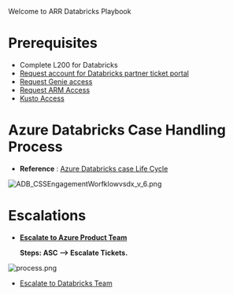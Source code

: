 Welcome to ARR Databricks Playbook

# 	Prerequisites
- Complete L200 for Databricks
- 	[Request account for Databricks partner ticket portal](https://dev.azure.com/Supportability/AzureDataBricks/_wiki/wikis/AzureDataBricks.wiki/312119/Databricks-Partner-Access)
- [Request Genie access](https://dev.azure.com/supportability/AzureDataBricks/_wiki/wikis/AzureDataBricks.wiki/312340/Genie)
- [Request ARM Access](https://dev.azure.com/supportability/AzureDataBricks/_wiki/wikis/AzureDataBricks.wiki/312122/Get-ARM-Access)
- [Kusto Access](https://dev.azure.com/supportability/AzureDataBricks/_wiki/wikis/AzureDataBricks.wiki/312122/Get-ARM-Access)

# Azure Databricks Case Handling Process

- **Reference** : [Azure Databricks case Life Cycle](https://dev.azure.com/supportability/AzureDataBricks/_wiki/wikis/AzureDataBricks.wiki/337055/Case-Life-Cycle-and-Escalation)

<IMG  src="https://dev.azure.com/Supportability/5e48464c-3501-44a0-a6e0-8839f7cd21f0/_apis/git/repositories/af110ba9-8ac6-40c3-ae01-d63c5a9ffa00/Items?path=%2F.attachments%2FADB_CSSEngagementWorfklowvsdx_v_6-1c476c9a-3842-4b36-ab05-e609c16e8ac9.png&amp;download=false&amp;resolveLfs=true&amp;%24format=octetStream&amp;api-version=5.0-preview.1&amp;sanitize=true&amp;versionDescriptor.version=wikiMaster"  alt="ADB_CSSEngagementWorfklowvsdx_v_6.png"/>

# Escalations
- [**Escalate to Azure Product Team**](https://dev.azure.com/supportability/AzureDataBricks/_wiki/wikis/AzureDataBricks.wiki/333941/Escalate-to-Product-Group-team)

   **Steps: ASC --> Escalate Tickets.** 

<IMG  src="https://dev.azure.com/Supportability/5e48464c-3501-44a0-a6e0-8839f7cd21f0/_apis/git/repositories/af110ba9-8ac6-40c3-ae01-d63c5a9ffa00/Items?path=%2F.attachments%2Fprocess-c2da8156-bfc4-4ecf-92b7-2470d839212e.png&amp;download=false&amp;resolveLfs=true&amp;%24format=octetStream&amp;api-version=5.0-preview.1&amp;sanitize=true&amp;versionDescriptor.version=wikiMaster"  alt="process.png"/>


- [Escalate to Databricks Team](https://dev.azure.com/Supportability/AzureDataBricks/_wiki/wikis/AzureDataBricks.wiki/312121/Engaging-Databricks-Support)
    


    
